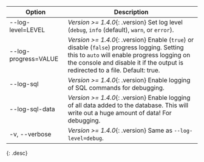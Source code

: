 | Option                | Description |
| ----------------------| ----------- |
| \--log-level=LEVEL    | *Version >= 1.4.0*{: .version} Set log level (`debug`, `info` (default), `warn`, or `error`). |
| \--log-progress=VALUE | *Version >= 1.4.0*{: .version} Enable (`true`) or disable (`false`) progress logging. Setting this to `auto` will enable progress logging on the console and disable it if the output is redirected to a file. Default: true. |
| \--log-sql            | *Version >= 1.4.0*{: .version} Enable logging of SQL commands for debugging. |
| \--log-sql-data       | *Version >= 1.4.0*{: .version} Enable logging of all data added to the database. This will write out a huge amount of data! For debugging. |
| -v, \--verbose        | *Version >= 1.4.0*{: .version} Same as `--log-level=debug`. |
{: .desc}
